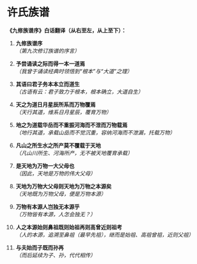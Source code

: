 # 许氏族谱

**《九修族谱序》白话翻译（从右至左，从上至下）：**  

1. **九修族谱序**  
   *（第九次修订族谱的序言）*  

2. **予尝诵读之际而得一本一道焉**  
   *（我曾于诵读经典时领悟到“根本”与“大道”之理）*  

3. **其语曰君子务本本立而道生**  
   *（古语有云：君子致力于根本，根本确立，大道自生）*  

4. **天之为道日月星辰所系而万物覆焉**  
   *（天行其道，维系日月星辰，覆育万物）*  

5. **地之为道载华岳而不重振河海而不泄而万物载焉**  
   *（地行其道，承载山岳而不觉沉重，容纳河海而不泄漏，托载万物）*  

6. **凡山之所生水之所产莫不覆载于天地**  
   *（凡山川所生、河海所产，无不被天地覆育承载）*  

7. **是天地为万物一大父母也**  
   *（因此，天地是万物的伟大父母）*  

8. **天地为万物大父母则天地为万物之本源矣**  
   *（天地既为万物父母，便是万物本源）*  

9. **万物有本源人岂独无本源乎**  
   *（万物皆有本源，人怎会独无？）*  

10. **人之本源始则鼻祖既则始祖再则高曾近则祖考**  
    *（人的本源，追溯至鼻祖（最早先祖），继而是始祖、高祖曾祖，近则父祖）*  

11. **与夫始而子既而孙再**  
    *（而后延续为子、孙，代代相传）*  
